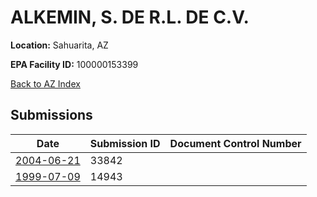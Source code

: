 # ALKEMIN, S. DE R.L. DE C.V.

**Location:** Sahuarita, AZ

**EPA Facility ID:** 100000153399

[Back to AZ Index](../../index.md)

## Submissions

| Date | Submission ID | Document Control Number |
|------|--------------|-------------------------|
| [2004-06-21](submissions/33842.md) | 33842 |  |
| [1999-07-09](submissions/14943.md) | 14943 |  |
